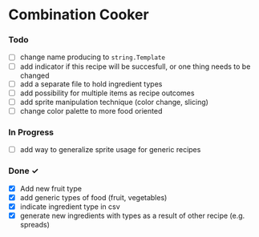 # Combination Cooker

### Todo

- [ ] change name producing to `string.Template`
- [ ] add indicator if this recipe will be succesfull, or one thing needs to be changed
- [ ] add a separate file to hold ingredient types
- [ ] add possibility for multiple items as recipe outcomes
- [ ] add sprite manipulation technique (color change, slicing)
- [ ] change color palette to more food oriented

### In Progress

- [ ] add way to generalize sprite usage for generic recipes

### Done ✓

- [x] Add new fruit type
- [x] add generic types of food (fruit, vegetables)
- [x] indicate ingredient type in csv
- [x] generate new ingredients with types as a result of other recipe (e.g. spreads)

